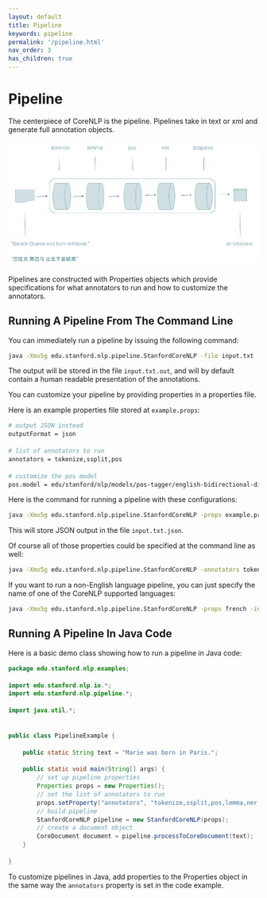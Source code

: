 ```yaml
---
layout: default
title: Pipeline
keywords: pipeline
permalink: '/pipeline.html'
nav_order: 3
has_children: true
---
```


# Pipeline

The centerpiece of CoreNLP is the pipeline. Pipelines take in text or xml and generate full annotation objects.

<p align="center">
   <img src="assets/images/pipeline.png">
</p>

Pipelines are constructed with Properties objects which provide specifications for what annotators to run and
how to customize the annotators.

## Running A Pipeline From The Command Line

You can immediately run a pipeline by issuing the following command:

```bash
java -Xmx5g edu.stanford.nlp.pipeline.StanfordCoreNLP -file input.txt
```

The output will be stored in the file `input.txt.out`, and will by default contain a human readable presentation
of the annotations.

You can customize your pipeline by providing properties in a properties file.

Here is an example properties file stored at `example.props`:

```bash
# output JSON instead
outputFormat = json

# list of annotators to run
annotators = tokenize,ssplit,pos

# customize the pos model
pos.model = edu/stanford/nlp/models/pos-tagger/english-bidirectional-distsim.tagger
```

Here is the command for running a pipeline with these configurations:

```bash
java -Xmx5g edu.stanford.nlp.pipeline.StanfordCoreNLP -props example.props -file input.txt
```

This will store JSON output in the file `input.txt.json`.

Of course all of those properties could be specified at the command line as well:

```bash
java -Xmx5g edu.stanford.nlp.pipeline.StanfordCoreNLP -annotators tokenize,ssplit,pos -pos.model edu/stanford/nlp/models/pos-tagger/english-bidirectional-distsim.tagger -outputFormat json -input input.txt
```

If you want to run a non-English language pipeline, you can just specify the name of one of the CoreNLP supported languages:

```bash
java -Xmx5g edu.stanford.nlp.pipeline.StanfordCoreNLP -props french -input french-input.txt
```

## Running A Pipeline In Java Code

Here is a basic demo class showing how to run a pipeline in Java code:

```java
package edu.stanford.nlp.examples;

import edu.stanford.nlp.io.*;
import edu.stanford.nlp.pipeline.*;

import java.util.*;


public class PipelineExample {

    public static String text = "Marie was born in Paris.";

    public static void main(String[] args) {
        // set up pipeline properties
        Properties props = new Properties();
        // set the list of annotators to run
        props.setProperty("annotators", "tokenize,ssplit,pos,lemma,ner,depparse");
        // build pipeline
        StanfordCoreNLP pipeline = new StanfordCoreNLP(props);
        // create a document object
        CoreDocument document = pipeline.processToCoreDocument(text);
    }

}
```

To customize pipelines in Java, add properties to the Properties object in the same way
the `annotators` property is set in the code example.
